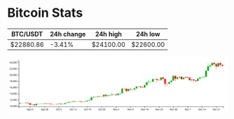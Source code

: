# Bitcoin Stats

BTC/USDT|24h change|24h high|24h low|
|---|---|---|---|
|$22880.86|-3.41%|$24100.00|$22600.00|

<img src="./chart.svg">
